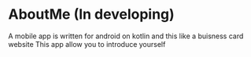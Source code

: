 # AboutMe (In developing)
A mobile app is written for android on kotlin and this like a buisness card website
This app allow you to introduce yourself
